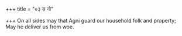 +++
title = "०३ स नो"

+++
On all sides may that Agni guard our household folk and property;  
     May he deliver us from woe.